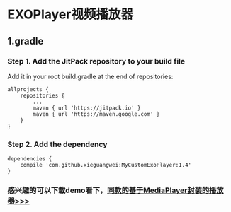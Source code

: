 # EXOPlayer视频播放器
## 1.gradle
### Step 1. Add the JitPack repository to your build file
Add it in your root build.gradle at the end of repositories:
```
allprojects {
    repositories {
        ...
        maven { url 'https://jitpack.io' }
        maven { url 'https://maven.google.com' }
    }
}
```
### Step 2. Add the dependency
```
dependencies {
    compile 'com.github.xieguangwei:MyCustomExoPlayer:1.4'
}
```
### 感兴趣的可以下载demo看下，[同款的基于MediaPlayer封装的播放器>>>](https://github.com/xieguangwei/MyCustomMediaPlayer)